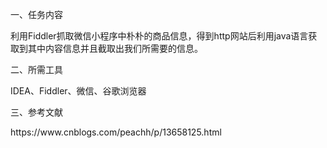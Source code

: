 
<p>一、任务内容</p>
利用Fiddler抓取微信小程序中朴朴的商品信息，得到http网站后利用java语言获取到其中内容信息并且截取出我们所需要的信息。
<p></p>
<p>二、所需工具</p>
IDEA、Fiddler、微信、谷歌浏览器
<p></p>
<p>三、参考文献</p>
https://www.cnblogs.com/peachh/p/13658125.html
